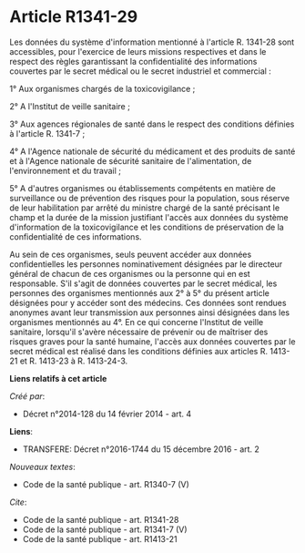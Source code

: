# Article R1341-29

Les données du système d'information mentionné à l'article R. 1341-28 sont accessibles, pour l'exercice de leurs missions
respectives et dans le respect des règles garantissant la confidentialité des informations couvertes par le secret médical ou
le secret industriel et commercial : 

1° Aux organismes chargés de la toxicovigilance ; 

2° A l'Institut de veille sanitaire ; 

3° Aux agences régionales de santé dans le respect des conditions définies à l'article R. 1341-7 ; 

4° A l'Agence nationale de sécurité du médicament et des produits de santé et à l'Agence nationale de sécurité sanitaire de
l'alimentation, de l'environnement et du travail ; 

5° A d'autres organismes ou établissements compétents en matière de surveillance ou de prévention des risques pour la
population, sous réserve de leur habilitation par arrêté du ministre chargé de la santé précisant le champ et la durée de la
mission justifiant l'accès aux données du système d'information de la toxicovigilance et les conditions de préservation de la
confidentialité de ces informations. 

Au sein de ces organismes, seuls peuvent accéder aux données confidentielles les personnes nominativement désignées par le
directeur général de chacun de ces organismes ou la personne qui en est responsable. S'il s'agit de données couvertes par le
secret médical, les personnes des organismes mentionnés aux 2° à 5° du présent article désignées pour y accéder sont des
médecins. Ces données sont rendues anonymes avant leur transmission aux personnes ainsi désignées dans les organismes
mentionnés au 4°. En ce qui concerne l'Institut de veille sanitaire, lorsqu'il s'avère nécessaire de prévenir ou de maîtriser
des risques graves pour la santé humaine, l'accès aux données couvertes par le secret médical est réalisé dans les conditions
définies aux articles R. 1413-21 et R. 1413-23 à R. 1413-24-3.

**Liens relatifs à cet article**

_Créé par_:

  - Décret n°2014-128 du 14 février 2014 - art. 4

**Liens**:

  - TRANSFERE: Décret n°2016-1744 du 15 décembre 2016 - art. 2

_Nouveaux textes_:

  - Code de la santé publique - art. R1340-7 (V)

_Cite_:

  - Code de la santé publique - art. R1341-28
  - Code de la santé publique - art. R1341-7 (V)
  - Code de la santé publique - art. R1413-21
